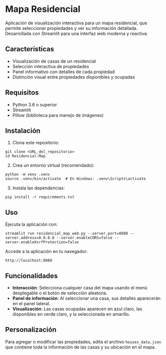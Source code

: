 # Mapa Residencial

Aplicación de visualización interactiva para un mapa residencial, que permite seleccionar propiedades y ver su información detallada. Desarrollada con Streamlit para una interfaz web moderna y reactiva.

## Características

- Visualización de casas de un residencial
- Selección interactiva de propiedades
- Panel informativo con detalles de cada propiedad
- Distinción visual entre propiedades disponibles y ocupadas

## Requisitos

- Python 3.6 o superior
- Streamlit
- Pillow (biblioteca para manejo de imágenes)

## Instalación

1. Clona este repositorio:
```
git clone <URL_del_repositorio>
cd Residencial-Map
```

2. Crea un entorno virtual (recomendado):
```
python -m venv .venv
source .venv/bin/activate  # En Windows: .venv\Scripts\activate
```

3. Instala las dependencias:
```
pip install -r requirements.txt
```

## Uso

Ejecuta la aplicación con:
```
streamlit run residencial_map_web.py --server.port=8080 --server.address=0.0.0.0 --server.enableCORS=false --server.enableXsrfProtection=false
```

Accede a la aplicación en tu navegador:
```
http://localhost:8080
```

## Funcionalidades

- **Interacción**: Selecciona cualquier casa del mapa usando el menú desplegable o el botón de selección aleatoria.
- **Panel de información**: Al seleccionar una casa, sus detalles aparecerán en el panel lateral.
- **Visualización**: Las casas ocupadas aparecen en azul claro, las disponibles en verde claro, y la seleccionada en amarillo.

## Personalización

Para agregar o modificar las propiedades, edita el archivo `houses_data.json` que contiene toda la información de las casas y su ubicación en el mapa.